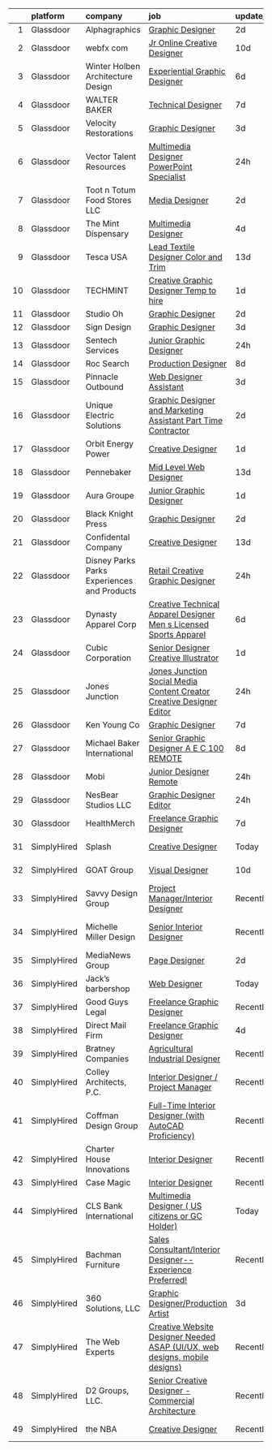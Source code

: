 

|    | platform    | company                                      | job                                                                                                                                                                                                                                                                                                                                                                                                                                                                                                                                                                                                                                                                                                                                                                                                                                                                                                                                                                         | update_time   | location             |
|---:|:------------|:---------------------------------------------|:----------------------------------------------------------------------------------------------------------------------------------------------------------------------------------------------------------------------------------------------------------------------------------------------------------------------------------------------------------------------------------------------------------------------------------------------------------------------------------------------------------------------------------------------------------------------------------------------------------------------------------------------------------------------------------------------------------------------------------------------------------------------------------------------------------------------------------------------------------------------------------------------------------------------------------------------------------------------------|:--------------|:---------------------|
|  1 | Glassdoor   | Alphagraphics                                | [Graphic Designer](https://www.glassdoor.com/partner/jobListing.htm?pos=122&ao=1110586&s=58&guid=0000018224b0926ca743448ffb287fa1&src=GD_JOB_AD&t=SR&vt=w&ea=1&cs=1_6aa7b82b&cb=1658472928326&jobListingId=1008014666456&cpc=F5E96E35A1725171&jrtk=3-0-1g8ib14lc2or6001-1g8ib14lrjfmb800-d430956af5de3ae8--6NYlbfkN0AB2OpSIAKLgPY_uQgzcNn6u9QKHGTqbdYZ3hFbWZVZZ1SkrLIj5pcTZWTi7UZ2oZuKO4GRsXaYrcQ8exhljsBkbifjfXqjhyXafVgL8EOPyelt9mKdGGUNwSbhbUsG1PIUeJLydE5qBoYN1SMAS3cUW7NeH-LuJ47YfpmrNuXgLdVUg-3WpXb1LPK0ifcvo68urlHlcusQ4KmosrHc9nNeU84tDCPZosvGh3VQQYpmvgy1Hdt5SdsSEdW-E_ZdZA1uzEkfWIUd31V51wX4u3QhIZCp1ID6MhMYy8B7K9kS2b6Sn57pSodnPhdhw58BTsMSPHk2q8-539o8tRc4279gHuXGFE7qNlkyRxLZbgeFzawu-_QqvN976s-1p2KU9omVroB9PjqbxrK7j0DIqgoupJdW_cbquABZogiHapVnLD1LHx7UsfX3Z9EMrvVhGx9sQ1tCAJMgxm46O_VgLYl2PSI4XQ8mVc7-CbhvwnwgANnFZ1QLyVOB8ngTsqzNQK4%3D)                                                                                                                   | 2d            | Plano, TX            |
|  2 | Glassdoor   | webfx com                                    | [Jr  Online Creative Designer](https://www.glassdoor.com/partner/jobListing.htm?pos=102&ao=1110586&s=58&guid=0000018224b0926ca743448ffb287fa1&src=GD_JOB_AD&t=SR&vt=w&ea=1&cs=1_0241d770&cb=1658472928322&jobListingId=1007998523752&cpc=3028881457C6165E&jrtk=3-0-1g8ib14lc2or6001-1g8ib14lrjfmb800-e3a07e991e3ec309--6NYlbfkN0AA3uNcJ0aeXBAdVd1dUlJvZjHaUXbbC2QUFGJChoFW7xEU327m6es56oflZv-QfBizUJg4GGt5ywcxHip9vEFmnpvEvc6sXWg7ijt1_lVPhx0CSekweNqP21eod5xNQSR5Fy2hfkrfXdJbI2o6SRZK7DOllkYUDO-mEILuesP9HP5zjy-6AZOLt2uK8ykhXyq1gTTd6wznmnkOiIRJd_ZZzfxzDj6-jT4JdjMXtn75ZRimzq9bHjNE3Tr57U3MtaRW1_c3mCntSqAkBrBPuRXgkSb6d_iEYyj5e73_Jar2mo5Wxq380Hkx76tQUWObiw-zjWQAf2AX2l3Z3s3JubJSne5ZEtQv5nTR59irBsGoplViK-W8nwiDKf04JXdYMyr2DFZSLktjYX9zQJ9sOCTEAEKrZWr6mFWTbavGLClib4AOpn0nm1QY_cKE26Qu-HDWFc7DiDfWYjf8HLcBbwKYF4eujGd9UbHjJE3mZuiCWZkbcqT1jV9IqwmbrENgjwSahQi7yp61YCgc3gXgZE3pWj7Bu6_MDK3GUTvsCMd28ibuxPO0Ny0K7Pb1cBGbdcM%3D)                                       | 10d           | Harrisburg, PA       |
|  3 | Glassdoor   | Winter Holben Architecture   Design          | [Experiential Graphic Designer](https://www.glassdoor.com/partner/jobListing.htm?pos=130&ao=1110586&s=58&guid=0000018224b0926ca743448ffb287fa1&src=GD_JOB_AD&t=SR&vt=w&ea=1&cs=1_38a01baa&cb=1658472928327&jobListingId=1008007939737&cpc=5EFBB0462F9C6B7A&jrtk=3-0-1g8ib14lc2or6001-1g8ib14lrjfmb800-7533a7de50abdb8d--6NYlbfkN0D9WMuHyiUFRAVMw1vLb9mgfRMEuOrfRtKWHTw0J5TN7iSKJUY5pXAqhTZVih5QvTBCVu0gudC-AyRxMoVKMBCKILS4UVqwaUvznjP7OZ-xIqYT1P5laE94P7I490BgUA4ShgKyP-N1lvatgl1PBSlcSFxr57yeaBThktCu2K62TgU-b0K39lsgXeVKdPgHe4mAsxfv4HuQRya5_OIdK8HU1Uzjkc4XgV9emObDLQLGcXOFyYLzqzXeHYX2fA9_ZkwhhuTceqJVPahQWCQRGd1p2jcVImbBrmA-fcbxD5094VkAvHdMceIo8RIDUkbmWA2SiHS6lO8VQyO14DGut34U4DzeEjTE9Xs3RFJ8dGfQ0MdLHGK8TPRYGS0HPZuDBjzGbHJCrhOScF9gcHjmX4CpC601_q7rD3eFWlyD3gp_fvqP1XwPFgRcc_cmCp6g7fHiLo4faW82Kd476kfwACA6NHFYBnDmSyxJERxPC2nygyEMkno9a40OMWb4l_w8a3d4hdxwX9mvjg%3D%3D)                                                                                        | 6d            | Kittery, ME          |
|  4 | Glassdoor   | WALTER BAKER                                 | [Technical Designer](https://www.glassdoor.com/partner/jobListing.htm?pos=106&ao=1110586&s=58&guid=0000018224b0926ca743448ffb287fa1&src=GD_JOB_AD&t=SR&vt=w&ea=1&cs=1_b395afb1&cb=1658472928323&jobListingId=1008005332025&cpc=786328B4A40DC555&jrtk=3-0-1g8ib14lc2or6001-1g8ib14lrjfmb800-16b3193b0ede4e7f--6NYlbfkN0A1-j4u96m2xyqoeIWnPoR7_J4x_bs5PQ-S-7T73NKrWs1ICRAWkHF7n2wd2ehqD8mDuGAT67GNun9A0CDmgBq9KSGfgngPpHkvvyaAc0N8118XMNXDUARQgpqAiZ1AtpVDpoLLrYWxJ2obS0RKBKzT3HjfD14k6Li0J2v4QPvvVLY-SKT17o0j7e4exaOclMr2vTyDyespL0EFo1AvKLIF6WW6z8KM4Hw8w3jm2_yGr3OjbTvoVcPkWn5_bVd-ENIAdvSHoFhkme-Gl8qlNEqOX_9Wo_twXT4FS8Xp2FuciKuMsGqv0YvWDjnYSBTmQtu4zb4hhz9VAZHExn-IKc5U5d7pCrXbz8WZcnEw76G0YxEO70xeiy_cQUgD8e9_sFfgAqbL5MVOss39d8N3Ig2cHKyCNm8YxInxOWTnBSBsKo1_O94CWje3GiwEalpY4Upo8ngCAR27wfqfBsNmGmtRI-3MvxfqCrIen0qtdXlYgQ0Su4AvU9Gs)                                                                                                                               | 7d            | New York, NY         |
|  5 | Glassdoor   | Velocity Restorations                        | [Graphic Designer](https://www.glassdoor.com/partner/jobListing.htm?pos=124&ao=1110586&s=58&guid=0000018224b0926ca743448ffb287fa1&src=GD_JOB_AD&t=SR&vt=w&ea=1&cs=1_1bedfd74&cb=1658472928326&jobListingId=1008013188084&cpc=6193B0C32834B022&jrtk=3-0-1g8ib14lc2or6001-1g8ib14lrjfmb800-718879dd498138ae--6NYlbfkN0AN77IQYG4qNB0SF0w9dx5AeT6p643ab1gAjaH6HGqssSTiJOziOUFQx-rkxQ2Qw5ZqiSzp86OiE4exoQJyMO2XAhdwGS-oqOCs2Pc9WhbFBAFnax7egHdK2Ha3IMrKVKM9fone8Cqh9ipemaNtng3ZfSxjancQh_XMC3MbpMmbdAtvXX8pZwUythVfsb4jJZ9c8ZAbfFfZLJLK4n7s1MQd74Ipj9_YdFf21NkFEM50BBu8iy9RgRsyKF6yhxHthh7GPAYklg-4VbpVABz-cAqsklmoVS2V1_bOHeAsj6QsA72HO6fKBJDJIaZnamy3OXI37atQKw9v7ATIyYisxsMIJiXr9yG90KUoZkrQ3M8VFwOAF87IoR_ss5VyYiW74HHMnO2GzBv0yPHUFnhtrcfVzIUxp25ghMiah_kimwAmSNTOS1BYnNOAFJEKkoHp7u5Rkk0YX_RwHZG2xzWv9vSDMETQaradGHFXepBhry0-FRv3w5dXrPczBt0awI3Q7gq0rYKTSRCKBATTU30XXZgjN6s9Qd8ppJHDu5mDk-drpuqSv8TraaD-s9axhiPzU3s4XnJRu6N2M99MUdEKTyHa8aNMxPNeH8c%3D)                   | 3d            | Cantonment, FL       |
|  6 | Glassdoor   | Vector Talent Resources                      | [Multimedia Designer   PowerPoint Specialist](https://www.glassdoor.com/partner/jobListing.htm?pos=121&ao=1110586&s=58&guid=0000018224b0926ca743448ffb287fa1&src=GD_JOB_AD&t=SR&vt=w&ea=1&cs=1_54683ad1&cb=1658472928326&jobListingId=1008020998301&cpc=8507CEB59E1C6AFB&jrtk=3-0-1g8ib14lc2or6001-1g8ib14lrjfmb800-1409acbac8976906--6NYlbfkN0AWLTQx3L7zJlyUxe5pGNBfPAQVRcEopAomDz8fvLDK1CMyuxm4zx5wK0Wyu1ECKXUtOB5gb-CIw9B8wykKLkCjoxBlpCQyj4rn6Rz2SSsSJSUuiFUneN_O-h3ILTcKT4GRvTsOc_0RlQWOabY_lz9X9F_NAGjin3kfr1A7ZzATlXVMeytWWxYxxm_MTRGFmXWZOZuojJtXqKqSWgb5FZDUyDlC4srugbGTiVDPo-P3Zq8ZOdzB_BBR8dHbsTaLt2S3FTQ280zrqka457aK4oRFTyISzz109Ntiw_FuW30TXkfznWwhBzUxT9QkaS2cYHoRiIBus-eTLKmn5UroSBD1vM_aVahEJRxRQ7sZKQaCS5aSjosP8CLRW54H4IS62trqU1pq9Q2N12F-dn-hh8YCPRSsW0iJBIcYtT6qGTPHo9ktq4hp4biDuciKUPt1-mnoSyhpUpJK6ylGU-UshF5qw85sXqea3eJVHbyRvFtq0N8tRY700bQsHoYF6jmG-tdfqta-Lzxn_Q%3D%3D)                                                                          | 24h           | Vienna, VA           |
|  7 | Glassdoor   | Toot n Totum Food Stores  LLC                | [Media Designer](https://www.glassdoor.com/partner/jobListing.htm?pos=112&ao=1110586&s=58&guid=0000018224b0926ca743448ffb287fa1&src=GD_JOB_AD&t=SR&vt=w&cs=1_d9603265&cb=1658472928324&jobListingId=1008014381399&cpc=8507CEB59E1C6AFB&jrtk=3-0-1g8ib14lc2or6001-1g8ib14lrjfmb800-5bbd51cb50677fce--6NYlbfkN0C-DhQNmwg1Xw21IP8sDOh_3gsjAvXmKCbZ2k6OTTTvybAtb1TJ9W2f9W7oqZKodxTh4QpXHO9uJ-7u6e2sFSQAxRmpCjyGaGtDvfAzGr8OeJiqKZxXNSCIPvzAAT5ZMLCDD9bPs6k7iEO2nJUMJbEJM77ghQjpsQ5st8_cUk545h6DrqFGOeGa9m_FffVlTIrj8hhcb6XJfKXA8icMp6J5zxYZ5mwqWgbiN0aOw4lpyFUTUvUgLWHysY7HP4X6v7o0earO55nvApZX56ASFZ295tEE7Mr0zVTjai-OSyjTTmFvXX5lezvnGDotIDyh9lhfV_QzDeBdeRnuifSHjdep50JTYvAhHG-c6QfvIfdMOrYJxnjkVlG-lNG66PaW7fQT6PkmvrB3KdYzG52pK2GzItU5Iqvo9dnfnZ136o9GZmzSdhvmj2X7TjrCczMvaGIjKNDwJlV_arQwXwA8N7lB8wJR5Jqg_7ib4E0H3BUoK2POxPRRsk35hoxyHlo--azqPSLkpuVY_w45gQDDVUtP5ouIeS2tZGE%3D)                                                                                          | 2d            | Amarillo, TX         |
|  8 | Glassdoor   | The Mint Dispensary                          | [Multimedia Designer](https://www.glassdoor.com/partner/jobListing.htm?pos=116&ao=1110586&s=58&guid=0000018224b0926ca743448ffb287fa1&src=GD_JOB_AD&t=SR&vt=w&ea=1&cs=1_4612ba7a&cb=1658472928325&jobListingId=1008010256428&cpc=45DC3EB807283E85&jrtk=3-0-1g8ib14lc2or6001-1g8ib14lrjfmb800-a4d8624d1b5e04f8--6NYlbfkN0AtR68e5gWpPxoovZgA7Udo-dcymoK0NpHFMpIgh7LYz7ARrXsAkPKQAkBp3wFN2oNOGK-zipaEJoDhcw5X1SmOWBYLD60JbtJASb7L2_tVaZrsVjLNdPWRZGMyaiQgIAyR2eB6CCqxcnyZdm2gsa5DADZ9De1pY5NM6OajdjnWnRWr_eE2HNuT1dtS_y0Z6zhKk3rR8qrUUEFb6-YHR3UJG_R-hBaxnMpT4yl_T3bYyEcibYfoj74xfqKlfH7eg6he4PGgHJ-jmvl_6zFO7fmM9O7YgiYn98pNLGCxZDywciMKRTsuXy3tPwWULslsDlAiqMCpGSt5xuQB8vhHd16AxnDXNEIAB2J3O2Y0cxj1X-T4Vqd8BORASLt8tAIK1i9A1T83h1FmWUKFCtyhppVm4KoibHALl6_X1EKFx1dGVlGhu7bDijSCHERDKMUVANWwMJhIFACZrALk_esuVtw4LXaTfeEVheskrT1pOPiavtK-nvu4rsJTqmfWTxVPeKY%3D)                                                                                                                | 4d            | Tempe, AZ            |
|  9 | Glassdoor   | Tesca USA                                    | [Lead Textile Designer  Color and Trim ](https://www.glassdoor.com/partner/jobListing.htm?pos=107&ao=1110586&s=58&guid=0000018224b0926ca743448ffb287fa1&src=GD_JOB_AD&t=SR&vt=w&ea=1&cs=1_f4fb7a9b&cb=1658472928324&jobListingId=1007992912128&cpc=FDA93C03AE7AED37&jrtk=3-0-1g8ib14lc2or6001-1g8ib14lrjfmb800-da6c92eed3fa692a--6NYlbfkN0BK9GXDcakwdiqmeo8o-2GvkYnmPkq7xevAHdeF_847qkpPJo8-WyfG_zt1KMB_vnz6CIqfMNCm431vNveTLGP4acbnmSQIHNk-A_0ET0F2lF_Nt_iySGPRTEsRFCQ6gxnZA6gH-kn_2mwCCsPGoMxDXRnRrm72IocYhzRxGx4HACx_nvHU6iyMFAtoZeju3pRCfpM2uRMTRnggfTQnF-QvrbEjkcDA9qD8gCeB8qQyUZem8RlbBkgtdEhLpiFv7Flg4ntr6vCW7Ke01sglRcqUaYG5PFQTEExnOwH6NJom1zxys6nQ5uUXUN0wILdFYIs1MLsngo-vKc6velrTXC7lsQiSclpsUWNqM6kLMe1rYl0DLJ3Dsp7juC7Mt4A41WIRu6TtxOvve_PRUXWGlHi9VPcJKXKsrvHoI3_4SKoV2ezsIaBUd_7dMD49n0ZNhzUTV6Ot-l76JWqsE6urqpS8pcJTH1OZEyvj1_oUXlDJqA%3D%3D)                                                                                                               | 13d           | Rochester Hills, MI  |
| 10 | Glassdoor   | TECHMINT                                     | [Creative Graphic Designer   Temp to hire](https://www.glassdoor.com/partner/jobListing.htm?pos=111&ao=1110586&s=58&guid=0000018224b0926ca743448ffb287fa1&src=GD_JOB_AD&t=SR&vt=w&ea=1&cs=1_ae50bbe9&cb=1658472928325&jobListingId=1008017338884&cpc=C891152315FA1AD8&jrtk=3-0-1g8ib14lc2or6001-1g8ib14lrjfmb800-e69c7a889677659d--6NYlbfkN0AuAjYKnBHsdkcMxrD7ZJITXxV72vImVt5xOyKRJQecNDOp7dWuUQMQUjtmqTOceKDg_R-e-aMwCxoRaRtP34hiVLGPuk4T2SA2XCGC-ATYLRBkM3Qg1OWaI8pGSxIkruEE1ocTtMklZK3JLiid-yfFxi4nFHvqCf3FHPmIW9Xc1nadzHlkR6HPqrP959SV9DhEUe0d_6AYYbxrPLXHRwcIyhjADpHRJxY39769N1n1W3eIRr4nCAYA9loxbebhLDdMT92nh_MKD7GmNpZUNRM6k2ncdKrW43JdNOWSpSzZeWCcDvfTRhQN79czRG2CH5dRoUFkOAOhZLKUATvptOOO3jD3g8sktnAhhkuFkcCmvwpOmhH_lSDR-kzBRIf0I1v63ypKWVzPYgtTQBo-eIPStQZK-2MaGPp9V6x8kjeUQE8I2rT_Sd1BeX17jjkPmRKP5khEQXaerrr4U4h9srZ21cKlCxdY9nb0u9FdvxyLG63QZEF7HBhemlKpwTgA9w8%3D)                                                                                           | 1d            | Pflugerville, TX     |
| 11 | Glassdoor   | Studio Oh                                    | [Graphic Designer](https://www.glassdoor.com/partner/jobListing.htm?pos=117&ao=1110586&s=58&guid=0000018224b0926ca743448ffb287fa1&src=GD_JOB_AD&t=SR&vt=w&ea=1&cs=1_5792ef4b&cb=1658472928326&jobListingId=1008014763391&cpc=FB7E4A1762AE5BEC&jrtk=3-0-1g8ib14lc2or6001-1g8ib14lrjfmb800-7f0a677e82384868--6NYlbfkN0AmLabXY7J6JPiiqr1lOxmFtP62cZVRFrUdLjQL4b-L8eQ7-McrdDuV3YRHJQOTQk174tc6JZEMj2QpUGftsfAO7GUij31hKg4Y7oKky-_lDOoRkdpghXACcRguC49d5mjaQVJDqGUQpRQ0YIExfbvSeERIUriCtVpel_zEhXiVTzm-3quUxj78ttm5LKc3vcgbUZTIuPOq-rDrmxAauZ6dpJ1Wsx1jgXplAfE2k0Ps9iOf1jKwJrMMoE3AzMMZIC0RJxSVXMd_QWjC-N2ZAZ_L9QoQKj3bM2LY-FJFncXo-dBmLpIokGA5eetfETVSFITzDwcqyAxTnEZ9M6pCLLxElMc18sZNVD2vqqmRpN1Ig0n58PuZrHYNbFtWzY91i_TzTGW2Ckh5NgVWWdGZNfqm3gN40Cf3y6arf9fdd_5Yd92SO6qp9w8DhGllyUzPk3DQg0hELs0kw5SroJ8SToBVrwYJt2MEnu4Z_GB4Jvm1wS-_eWQeuR_T)                                                                                                                                 | 2d            | Irvine, CA           |
| 12 | Glassdoor   | Sign Design                                  | [Graphic Designer](https://www.glassdoor.com/partner/jobListing.htm?pos=110&ao=1110586&s=58&guid=0000018224b0926ca743448ffb287fa1&src=GD_JOB_AD&t=SR&vt=w&ea=1&cs=1_6ce9a0cd&cb=1658472928324&jobListingId=1008012044571&cpc=F45C15D234B746DE&jrtk=3-0-1g8ib14lc2or6001-1g8ib14lrjfmb800-5447584a5a012fab--6NYlbfkN0D5EoDI19pzLD_ZoAvoqM1-O9qeTV9KvYbDAr1-bMzVcQf2IFddxPxdfYK0M0fimLA_1hqh8mtv2Bei1xWrEA4dTqbJ9xgG4wtvUPIKGKNPjexcUKQknkExEwPSpfSTKFiWyrGITBdnU721fBuzGq6SX9OPboPsNa7LDXS3nb24dZJne6lPpxFDB5yPLBJ3BOZZ55W41Qos4m8yKDq9G2xTqs_OnaWrRc-sK55q-DBEAO8FvG9WmDRaR5hgfIXUDnTwYOWZ56vMYEbVwVqtJyvq7p1OaYOYFtYie2YIRZtBxcOhLlWcbljBrRK7hupWZNs33dtZ8PnlvelvZjJU2UI--FMdml4EVIWOk7l0Epbt4YS6WrRNDfpFM346vzJH8Doe41x84VKmRwooTZVPxpmvwuKb_aFWHBWBZg4iqzaTkaD3IHMx9q_z5-c9M9s2Rpk8dj20FYjqxfC5vJaGK3V7ywNz_SZZyxzoEmeroFcXlFzKybUtVbh5)                                                                                                                                 | 3d            | Avon, CO             |
| 13 | Glassdoor   | Sentech Services                             | [Junior Graphic Designer](https://www.glassdoor.com/partner/jobListing.htm?pos=128&ao=1110586&s=58&guid=0000018224b0926ca743448ffb287fa1&src=GD_JOB_AD&t=SR&vt=w&ea=1&cs=1_56725573&cb=1658472928326&jobListingId=1008020315267&cpc=280AB1FAEDD8D536&jrtk=3-0-1g8ib14lc2or6001-1g8ib14lrjfmb800-d6414d105629897b--6NYlbfkN0DwfREoEu7M5pEirtbfsTlcy9Ib7SIMNwkX9rm79Ywpl-sjTJHgNIiV8h29iKPpGJIb1y58UWzVs7q-WJUCYP0kWi5kIETLtU01elJRB9dgkig0gC5Wa4NaXeB7VyIQRrPbF-RRDyQJTqdLAFSg6aYUmTB-QQ8IRIY8Pml8KuCeKnoPNFfW7gA6H5Z69VDLASNknMWgudCdortejohgIVVZDWbhOe3pnLabZz3-GZsZNHzTpuYKrdhYBeJYUYbpow_q1Na1yUhcJronBc2vW9C-QOyUOAaEmXABw4optuUqgZjcVpuuDQ0EuWiv1n_qXTTbT1BI3W3F0tgE6mHqk8DZpv4-XH9ATVr_uGkS2YXm7pxHT7BuKOtv9xvxSla5CazI8gK1-soGC0WDewg6ASKEIZhrHiqYGHS3hjDS2WwxCejn2x38g_aG05uktuOoVuEPutu9uqVzVtJ-EmmkJHCNwiFbJkCuccd1BuYKV5MHRBUkzVqdcnNDnj0ftoDmWrFBXm3y4eoFrA%3D%3D)                                                                                              | 24h           | Remote               |
| 14 | Glassdoor   | Roc Search                                   | [Production Designer](https://www.glassdoor.com/partner/jobListing.htm?pos=126&ao=1110586&s=58&guid=0000018224b0926ca743448ffb287fa1&src=GD_JOB_AD&t=SR&vt=w&ea=1&cs=1_34723b25&cb=1658472928326&jobListingId=1008002873267&cpc=F41FEAB56D215062&jrtk=3-0-1g8ib14lc2or6001-1g8ib14lrjfmb800-addaca8772c6d40c--6NYlbfkN0CMHfdvImXyhvk82aHanYmk_omNMXOkHedsHncAw9pogZQ8McdVG3ZgtV6D129IFYhfTL7yuxeJosBcH9muJWk9YjK52T1y8O0szOu9vTCKpmDjplYXk-IMpyXv9A-aKX-ksh4eAFC-aE-SiQhh8OCuPLec8bbQAg5TTcVH-hdjBv8d1fndIoosveEmcE8050DbEGofvqYMMWpjmrGq2LRKe3OZotJ9c2f6qv4WNycOYXzfXjuqjy4halV5OONvGh4nuZwldgu0SuLi1ANx7EOaL04rqf4_CfMMkEqRJY16rGHBrm-rET2WM70-vI4IbEWz3ytG0m2BleCIKDImbX-s_av66m0jeT-TulAu149P642vEG_WV3Umowu5zTlilGhDBx2m034Pk9taeQ8BQl7emRdA4dhYtK_hNtSZRinq99-v7bpRu4HU7bVMZ3I58yAwwLpKy4L9nTasnzi-afR0oNMLx1WaXhvFjRm0y8T8pHkF-6nJUn2uBIehkfGxtyo%3D)                                                                                                                | 8d            | Remote               |
| 15 | Glassdoor   | Pinnacle Outbound                            | [Web Designer   Assistant](https://www.glassdoor.com/partner/jobListing.htm?pos=103&ao=1110586&s=58&guid=0000018224b0926ca743448ffb287fa1&src=GD_JOB_AD&t=SR&vt=w&ea=1&cs=1_2f7a6d58&cb=1658472928322&jobListingId=1008012177168&cpc=3794EC2BC9A3BB0B&jrtk=3-0-1g8ib14lc2or6001-1g8ib14lrjfmb800-de12af3cf82e3526--6NYlbfkN0Bo_CM2a8GgFIiw_-9fb5ug3xmG_MFCzpxBl7ntROtVZVdEVkOeNu6_g7dZzrLIE7XKP_suQmXbqHfOo9-o9yeUV2gspVrbupkTHKfGUJu1a3IE_Sy_L4TbtjHzviAt9BIUEz1BJ_zgRU8JTlSQtLQTb-gO4wuRcSrQNJ52AVn3G7ZQsbaotmgN80VTZdM0xVNINaEF5myBoNNX81wRaJh00zrCt9kitQBfeUWK8CWzHGNpUIYMDagoiU1z2JlwczGVGJ2T8EuicRq4NOjE00ttxqsrFpV_JkVvOMa_7iv551e72aS-FblyAhT5jiag-rXosXAgMF6AJkBtgxDvjNHxXkqvillR-IDE-RYcTrVo-1YiZpADlfYLnFPfLD5o8gIFq6Pnt7p9A1aejWWWyrSxIxWbyWnfpdKhRHEDPSnkB9Rppor98x09FmFf27QPX6zwi-XmienBoc3kDLSrfX252JE4SfSR4W8NqsmPy61QS2oDuFNlKcF4gRqBlBMLoynxPcuoGagDcQ%3D%3D)                                                                                             | 3d            | San Marcos, TX       |
| 16 | Glassdoor   | Unique Electric Solutions                    | [Graphic Designer and Marketing Assistant   Part Time Contractor](https://www.glassdoor.com/partner/jobListing.htm?pos=127&ao=1110586&s=58&guid=0000018224b0926ca743448ffb287fa1&src=GD_JOB_AD&t=SR&vt=w&ea=1&cs=1_cad2ad7b&cb=1658472928326&jobListingId=1008015529230&cpc=C4A69CCDBB3B9599&jrtk=3-0-1g8ib14lc2or6001-1g8ib14lrjfmb800-3bf2eb43e0116263--6NYlbfkN0DGWhnLjfuIuXCbQx6xxtrThqh1Br8SbHah2QDuSREeHR3kKhuoIg9oxH0SEdm4wtTxZ8dB9NLB1y9AY_kIGBzZ397iXuUUOJaZkme0TedgcTdurZ9yKNuaUiLUlT7Qw5Y20SX8b8owsjpkOwd84EckfZZwMdMvORqlZ63XhoEfxQpnCFVdLUmAoAcmrxPX933_F2Z4tohboNO8QetWtE0uTRNi2HRKN2v9QCpTMit5R5wk4UzfBdbbpSoAbxPSoAGPHsga1QyjAMQbexY2b_sJy07Jj3U2ry5WifgRX_S9r3wHO-H5BwiLMW4nx1rymPhqnhHBpFGOyKy2VjjD8vv132d4qbg_mDFcKMtQcyldUZ_VgKMMT0bqAw1RsWSOeHvYw80rM5WKxwsY1S341b--2W1JuYKyutWLSYnw5_x9sFT2wbNxpzAwgQ1PPhH2dUdLUkDdNGVlMsnU9oCfWMFs35346tVOFC-pyesCh5mwBwDy5-mYx-ZBHwRQY1GKbUC2QwfR5esK424PamizAjQ6KjK5mc4wQ5ly4-spYeAKfA%3D%3D)                      | 2d            | Remote               |
| 17 | Glassdoor   | Orbit Energy   Power                         | [Creative Designer](https://www.glassdoor.com/partner/jobListing.htm?pos=108&ao=1110586&s=58&guid=0000018224b0926ca743448ffb287fa1&src=GD_JOB_AD&t=SR&vt=w&ea=1&cs=1_e722aae6&cb=1658472928324&jobListingId=1008017056555&cpc=8D52E76475A7E842&jrtk=3-0-1g8ib14lc2or6001-1g8ib14lrjfmb800-08a022bb48f69b08--6NYlbfkN0Dw8ekGRZ48E-mAxki4-CXEP4rchTgeqxpTOQYBTuLp95QZqhU_HkXLuA4daBEHb7eKjt0u14EPGRzXxFK-VrWawVyQQ9tPqFs_jkj9aaaW8rF75ehdtYdY4dVwb2OWED4ZDN7q0uifYdZfqKmfpFtIpnZIRQ3PnZgs9xmaWD48Jc2xumlwUKuCjhtaWKH8iKfprWgCODpVs4vxUPKZCqZN-obEQE7FD3QrM_nhaAv_N6iRHq-1VbKgCSkKYM9BGJGE7MKKQo0j7vqGmPRcU8PG9HeZpXVD7EOo8gLULsmNGTXlQJVkOU8h2D4JbJvk0pr2euNKQz_6go2LL-1z7TG6naDz1q4oO1uZ8VyYFOrSzryGyF_kyOrROmLyMI7L5UYE8KOI_7ZLsjsleN2lotDB2Lc7lG9rrVxARGGYXzCB_ulDudbitwcIzvOrKL_Qws75oSvRMEFSTiZ-jrZlz_2pVneTzxEu_8eChOOeY7Eg9gXrb9sbTLRTVEyw2otWskJTzdJgLYJXAA%3D%3D)                                                                                                    | 1d            | Sewell, NJ           |
| 18 | Glassdoor   | Pennebaker                                   | [Mid Level Web Designer](https://www.glassdoor.com/partner/jobListing.htm?pos=120&ao=1110586&s=58&guid=0000018224b0926ca743448ffb287fa1&src=GD_JOB_AD&t=SR&vt=w&ea=1&cs=1_2243621f&cb=1658472928326&jobListingId=1007992914380&cpc=451933188B21919D&jrtk=3-0-1g8ib14lc2or6001-1g8ib14lrjfmb800-09f7b357db24a266--6NYlbfkN0BqUN6ztqptJ5eG394UO-ZfSRZGZkbpPm3u73UixmBvBI1Y1JxWCCSi4WD6T2NB-2gugfCPeo8ZQOUqAEtz66ZCnIC6U5F0XJKr1Jox5VrclONP9b6iMFBTOy58yKslxi4PmsPGdNOFX2yyjFl7ZGxSjiZNk-UbmLbgopj7iYK_0fPO0KhQH2T9X9_seLYZZxRgp228kTUa0NYigpJ70P5WdVGF_GO09KC9vMyiIHGnxU9n1lxGseeHI3FtcD46iMHJXXn-F4yEtxQ0H225qIsdfntNbXynkkL1l3SLp8V1kXbELEcsVkJB_Us0iXAq6rEqAuLxoFh9-2rEgMKDVYADQNF0Y6Ju3ygPQj4EjawmbdZZCYP9wmd4hKZSd7HRooIE6YVffT29l2d3pOHh1ZR5XOPzcy9pWA5B2CEdSUf_7MxXmLCE6ai5yEf01SVtYaZ86RCVchdj4XFOptOEcuxOV3kA8R2xe9Gh4SfvGRivm1C3gkFm5x3j1HNt_K1en5Q%3D)                                                                                                             | 13d           | Remote               |
| 19 | Glassdoor   | Aura Groupe                                  | [Junior Graphic Designer](https://www.glassdoor.com/partner/jobListing.htm?pos=119&ao=1110586&s=58&guid=0000018224b0926ca743448ffb287fa1&src=GD_JOB_AD&t=SR&vt=w&ea=1&cs=1_dc82f179&cb=1658472928326&jobListingId=1008017614236&cpc=723ADC3DFE402989&jrtk=3-0-1g8ib14lc2or6001-1g8ib14lrjfmb800-318ec95a2ddcea1b--6NYlbfkN0DWtRa9NJfjQIs4MWRRqD4F41esfMsK79cV24t80VXfzUK_fEmIZn_-GPoh8QBZf-O_md9hDO4BfddLCAxz9O9UDgMM891x9BTiT5sKfMbGKzNHL6LPoxOmeNTlo8SnF6mfW2H-mnt0yn_v1f-TdomILJ1tmIKpZwt0wUOl-LR3YShKbOtptMnb9F0_S5k3EiUxSplsoPbkQkYIUWpM3h5DZhJVhc7TQXHZpm65FxrgB0lxj8tKLKIru9GWKspxg0Cceg2MEW09RAWUh8AIK-YeQYIAhwas6T1SU6MDFBSvXZjIJVTJwec-q_KHGAXME-yxPR63lHw2dmqCLElQzSwXNc2DaToUIgKgkc_6MYGy2OWy23jOH0X65YKNu4oZ8oEB5-TOsN7TBYxNw8QhYd7XH6cXIfd63S_1ihgArGXWJEMd1e3gQXxj4cpQtz7UCNQrev428BbZ0ephrgE7QZnadQQ6vyTBqCzpObg49fjB4_T2vUL5Qu7DIAEb8ao60vg%3D)                                                                                                            | 1d            | Miami, FL            |
| 20 | Glassdoor   | Black Knight Press                           | [Graphic Designer](https://www.glassdoor.com/partner/jobListing.htm?pos=115&ao=1110586&s=58&guid=0000018224b0926ca743448ffb287fa1&src=GD_JOB_AD&t=SR&vt=w&ea=1&cs=1_07201bfe&cb=1658472928325&jobListingId=1008015008184&cpc=C3517E2410EFB392&jrtk=3-0-1g8ib14lc2or6001-1g8ib14lrjfmb800-caa53f0d8231535a--6NYlbfkN0Bf0ZyElH58HQJkPOZociBaMfq3gMyhBi_bc2E-7RcHgLSkSr9yhKH9iqHwsxHZ9l0xXhwA1WiOGcWffxDMSWJTw0JzX_6yQuwUthsrMJs1kah73ZIpf9MtJkM8V9Y4ObPLl2akNa06hZrbY8ot-6DW8eZbTcOaF6BjK6aRzjB3edA6N9QXivZjOZB9TzRr9MeUmKJEjpO6SfoOgVRj8YclMNOCjcK_JO7suSU83R6YXENcrSey7b7QJDTPzJ-ODa6UHlI_SeBxjPW0sF_ts3V4VHKBGT7i6YPXxkC2Kb7lhqxgPIA59bH5X6JkH_RvfsbxoXgHyncGJpjRg0shxKvC_EEK3l6qat-GXTINdXBBreBdsRJ2NaelNJUvD9FxQRdpefUGhJal6c5PkCfU0S7Tch5pXOvCvugV-SeKi2PfBoTIdF6rHwVdcS3Oh2rsaPcghuul7t47a5Eotq1Ns-8-KsVI5pa5LKcJ1PNtZe92iY4wlfkNWq4b)                                                                                                                                 | 2d            | Collierville, TN     |
| 21 | Glassdoor   | Confidental Company                          | [Creative Designer](https://www.glassdoor.com/partner/jobListing.htm?pos=105&ao=1110586&s=58&guid=0000018224b0926ca743448ffb287fa1&src=GD_JOB_AD&t=SR&vt=w&ea=1&cs=1_d92361c3&cb=1658472928323&jobListingId=1007993663281&cpc=8D52E76475A7E842&jrtk=3-0-1g8ib14lc2or6001-1g8ib14lrjfmb800-a1575e5f7f735598--6NYlbfkN0CHdhcN_jkgIF_NbYH0IGLRBlaq-fY9EGF6myPqLMIeUuDEuPUIQmoD3QdVcun_DuBoq20NI1dskEumo3F03JSOuUs1sP97fzYsTpcsx6hxKRua_wTMs5A81mwhg_96mnmW6dhS79Co3Sm36Qtnp7iy2JaB_TK2SVjkT8AQpnSNrGnjV7tzGwxFuVkQu876jUZykz_YX-OsdGzHyeqpy90OBJcsfzJfsyljtpWMUbUuR8dykQ5F78QPFwLcqNiBgBNXT5KBuqwHFtmtNPjyGdX_ggY4K1yyd-enx3OKh_pGErOqVOdp7VAXDiDsihvUros0YhNsZSd7JNniRk6nc4Mlywtq_CUdePT4sKUPjNmlUyrvgHxkJa77qfLVUpILCHyt8vxiQD3by3LnN53jXi_tCAWORqbxcyzZO_P_7um5dYAlHIwC_sA5VPxmU4VbL673iwFQzMAFU9QBCgmNGhmVlvup8haLHgS_8sk_pc2piAwKYnEXVJeXokuhD1MPO3Y%3D)                                                                                                                  | 13d           | Northridge, CA       |
| 22 | Glassdoor   | Disney Parks Parks  Experiences and Products | [Retail Creative Graphic Designer](https://www.glassdoor.com/partner/jobListing.htm?pos=109&ao=1110586&s=58&guid=0000018224b0926ca743448ffb287fa1&src=GD_JOB_AD&t=SR&vt=w&cs=1_39e4ccce&cb=1658472928324&jobListingId=1008020670775&cpc=D69957E0862862E0&jrtk=3-0-1g8ib14lc2or6001-1g8ib14lrjfmb800-4d6c352c3e0cf298--6NYlbfkN0DAFTyt7pbDCC2JPO79CSdi1dIb81yjczP5qsKcZIxgiRd1qisRd4re16D_VG3-wzXTZERnuYegXuQcSkAKb7C2HeJLszZuKry9wxhdrtMYNGjwXNxI-Gd65yMvy_wKC_xBPAYxXY4-tpNAkKpGC6y8gy-L61v_624KztJZcdGEjZHA82sXwuwCANr-Giy5Uk0MxWUakChMStD645rqzwrIJKhrc3uMIAuQL4Erjn3lmdNv_KKq8IHIBQS49D15Qxm9zU1xyqAd5aJnl3rJ-5N3FP1A7E7YRguQGIzs1nb6hVXisXs_iNpjwWjeKpWit4l3kqXYLOHu7BOM-wVzWX3Or2rZ565z2sHtI8QlqmVTC0JfwU808eiNu6EhuFyPyV5UVlC5IDaBard5II2X-DDcq5Wz6l-GUXYjPhLJJbBLuZXmAEzHm4zHMKz6MHq_Ga4%3D)                                                                                                                                                                        | 24h           | Seattle, WA          |
| 23 | Glassdoor   | Dynasty Apparel Corp                         | [Creative Technical Apparel Designer  Men s Licensed Sports Apparel](https://www.glassdoor.com/partner/jobListing.htm?pos=104&ao=1110586&s=58&guid=0000018224b0926ca743448ffb287fa1&src=GD_JOB_AD&t=SR&vt=w&ea=1&cs=1_d960f397&cb=1658472928323&jobListingId=1008008395073&cpc=EE119509A2DB00C7&jrtk=3-0-1g8ib14lc2or6001-1g8ib14lrjfmb800-5a7ab51145e85e59--6NYlbfkN0DAwgduWqBP7ymGN-lTADpinz2i-23XbRAyg5ywqS-MDfYRIU0B2snNI71e3mM2as2qiy5nTxh5JAbKYGUgjkO5eC3xOTXZavoGIRpNUU0q7NigTHDvCXelEe5BT8aFvzqTdeQ3MZfuwRqF4c8jtGJ-wvBfmZnkdP0Zio0pphInwMdsmNPgoNq4TjA1BPBYN6WVniNOs_b2yB8hDSqWjXxmJQ8J433iw7Q2CgAanMXHTjHYCMR6xpY1lUatc5Xp756rb8MBnXATEDVBo2HyVPTJHSJahDOKPTd7KLw_2SxzdINwzR3jv6g5Chz_d-uaORPPQFfs3s9DYHnGod1szxpSEa-ddiUsSCfCDnXH5Po7MVN2VUITUaLfHBj2roDi5UWwsYerF1GIsA1T3R_JWIk42BImkFtw5DnQqNA-pSoN6rejh8RgDQYKEN90m9Mx_G7-WoaklmrGCvo80JhRlFoDr3ZlPZomNvhTVq0-eomFA8ZNU1AZauP7jaf4WizWnvZb2P_XmFQz8RIoiZEJcKWnIzAFDVUllPJeK92pJFud18ld6JZ4GNk3PFB8hU7qil8%3D) | 6d            | Miami, FL            |
| 24 | Glassdoor   | Cubic Corporation                            | [Senior Designer  Creative Illustrator](https://www.glassdoor.com/partner/jobListing.htm?pos=114&ao=1110586&s=58&guid=0000018224b0926ca743448ffb287fa1&src=GD_JOB_AD&t=SR&vt=w&ea=1&cs=1_912fd019&cb=1658472928325&jobListingId=1008017675415&cpc=036CEF58F9688075&jrtk=3-0-1g8ib14lc2or6001-1g8ib14lrjfmb800-7ce01c0d59e380dc--6NYlbfkN0DNdf0jy4i6VhtN7sZd_l68WQMEbhZ3TQUvi2lEOGTv-dVx36AWoIqBmkrawZqExRsAXwKQX7-mhkPtO35-gHoQSGzagSJW5bAOnEy92cwIrgRvnkdV4Nt2Zkp8YeO7SPQk_rWksb3Xr4hf_vQZIKqE3NbldLlAZ1QsbFbNtYQ-eN7pTEHzAsS_R7aCwGAUEdyBbjVh3r5peUQdBdh1CLizQKr0B96Ne8R61hqbsHHY1jLemIF2ICNLaQfhKwKd5Q4bqfJASAxWsFDg0L3tcQltnpsMdggNXTXLsgt2UlsRC6F8wqTGR2xNt5VY5FNvT0CSk6eyLxGEhWow__IzocLvcvEoukymOB9KDeYSZy9q-i7cfQUOyZJTePxP26ukeBZPHFV4laC462dVtUe8G-5rxwt5MbkN9SsrKrrscX1gCkBYY_ASRcwYujlCLBYG7sMa81BhgqqpwIV3uXmjGNnTcA9jLlSiOEvCrmAkNFirttYmvM7wvgrixj-_D849lfvK-aJxVTMSXQ%3D%3D)                                                                                | 1d            | San Diego, CA        |
| 25 | Glassdoor   | Jones Junction                               | [Jones Junction Social Media Content Creator   Creative Designer   Editor](https://www.glassdoor.com/partner/jobListing.htm?pos=101&ao=1110586&s=58&guid=0000018224b0926ca743448ffb287fa1&src=GD_JOB_AD&t=SR&vt=w&ea=1&cs=1_de2a6f8a&cb=1658472928322&jobListingId=1008020312945&cpc=80B915E8E3483F7A&jrtk=3-0-1g8ib14lc2or6001-1g8ib14lrjfmb800-541086c0c0521bfb--6NYlbfkN0AS3oPsAAmCngCu4U51_2RxXyfS7TdWOFtWPOafNW52I1dNdvLakPxsNGjHfCceZZXYKM8bapFYnX1uehGJfv8oItfSmVK-lJdt03qbiEH2ICRU9IUmAIsJV1En79wdz-vAptflHOWl-TbGlySbBIbqfWoR75lcyX4KCrInGOKtfXDllm-o9_Dz1yCjmThPKQu8tFUx_c4jx1oKAbG16SjEtd7D3gUAzR0sEwifQoXK9qMEXI7U9FWA6Ak2NThwNxPYM262M3xEdyGhW4UE9EVFPc_HGb5vbd9Z89j4UY2DFBI-8PQI4ucPpa_Hu7z3A5eRkWlZmu-wPHs_xMIJ591USAQUObCD6ZdwcrEUnB9CWZ4raxjBjJVBf90kU42lXzoQxSDYOQwlYJV_tJqpRRXk8BM-yp4Oxr1P1_87o1Ph8lgKNlAxTIUWplxJz0R46fMsYdvNeJNd0KlynpoNpvv3kfb6oukod4AMGmPv-mZGeyKqiniT27TZmqJ88ZK73ezbQnUeoYpQkQ%3D%3D)                                             | 24h           | Bel Air, MD          |
| 26 | Glassdoor   | Ken Young Co                                 | [Graphic Designer](https://www.glassdoor.com/partner/jobListing.htm?pos=129&ao=1110586&s=58&guid=0000018224b0926ca743448ffb287fa1&src=GD_JOB_AD&t=SR&vt=w&ea=1&cs=1_bf5c9fb1&cb=1658472928327&jobListingId=1008005329681&cpc=82B3195DA92CAF92&jrtk=3-0-1g8ib14lc2or6001-1g8ib14lrjfmb800-cfcca03b28e40c8b--6NYlbfkN0BxkLIcfe0oqaYINownie861a0BJtkzmJW-WyGv8J0JYIhtfgDOowTG2-BFXkaaNWOzXNCSvkKIF14mt3E_OwBur0wXJ7-kIsH-6ntnb6xUaFNjCy5INx1Q7S1hy0UKdEwk71EvTsJMr0W7UW2l0nXAv_xjt4wAIS1JwLaP4xhVIfSbVHWinyNj3bPWgAcRf9bcDQv9Mdv0I7HsZFGX_OUckt5o2aWU2ivTUOa47mmDAF4tZ8cCFgYGt1eqTqkh0kPHkQRpRk7kMIXBzYBJtfJEsI7vGUvAgOFqDwZ5hlIPz6UUHpIyGZDGkCTW0gaM1bHV-JBFGhzNSwq1r2cfelEMF3kAvLe2TqU-TF0wTPVL8JOPV4xwy0FxmuMYksmnI-XaZ3RsiG9L-Z2LepOIKmjcitwATaQgVrC3tPhdfUHWFlhE63aZX8ohMtCRF87Yg0zNDlM_0MIx3GBVisMpJyhjWEE7zruHHJaEPPh_upvOay2he4TZIgLU)                                                                                                                                 | 7d            | Cairo, GA            |
| 27 | Glassdoor   | Michael Baker International                  | [Senior Graphic Designer   A E C   100  REMOTE](https://www.glassdoor.com/partner/jobListing.htm?pos=113&ao=1110586&s=58&guid=0000018224b0926ca743448ffb287fa1&src=GD_JOB_AD&t=SR&vt=w&cs=1_1f3a7df8&cb=1658472928325&jobListingId=1008003647290&cpc=5E31031E1AFF45A7&jrtk=3-0-1g8ib14lc2or6001-1g8ib14lrjfmb800-fe1c8db2364e4908--6NYlbfkN0Bw6-PCJRpRXGAWvRKjRGO12LLkIPLF8Mel29qcmNmjc051Zg1Fu4MVlztxQQQgvSO0mu882ydATROMRq3nK6p594UDNxCN2h3MVWR62BZ1eKVqsk8te5xY6a_fqJprPSnWNCe80mmwmlxLAE5fLxpkG5L1f4qFXUWS4f86M4Q0pplV1aGxQSBJdkijr95SslFGKQ2I51RZbaMSnB0uoYZkFPvkd_VKN_N5DI5YwtAuG9cfRapQTCwA20_2p31Sf5XyQ2aCYyJFvyWtDWmBgYbNi9hR6n14OqRKiAbfgmIIMyTAwGs9OqO2ReNsVR7KSE1MCtp6PZkcHAarvsUhhTTCCHcGoffSKAL4lCe_sPRRvwhnfOHw2p6Xl5WDUy_8CjhjnGzRORxhn8n7S3J4dyI1uSl-zNK2HaQdVQZBf3pSoBZhZwvx6ZYnjpb6_fi217nxXW7xtb1Nh0FbmW52cDY1zI6oB4e8qZWgVHli7t1dbxsnumji8oaet0iB8NXO5Q0UQ_2Xt5yeXMFGduVq9p4O)                                                                         | 8d            | Los Angeles, CA      |
| 28 | Glassdoor   | Mobi                                         | [Junior Designer  Remote ](https://www.glassdoor.com/partner/jobListing.htm?pos=118&ao=1110586&s=58&guid=0000018224b0926ca743448ffb287fa1&src=GD_JOB_AD&t=SR&vt=w&ea=1&cs=1_8f485eb1&cb=1658472928326&jobListingId=1008019840786&cpc=FAE5E775D180B2FB&jrtk=3-0-1g8ib14lc2or6001-1g8ib14lrjfmb800-35b118c7a83c8a6b--6NYlbfkN0DjqGzARv483kdwd96_VU1Ml3qBUaObGGqGyGMA-qxr8r1a1whtrfhI036-pKe1Wcwe307lc-7e74f9LjvksCaA8wBB9sY0CD6LEka_Me545pzQXLZYwXeLIDUnbHZIj8yMEzLStLcNaO4lHdFugg5F-h0vqpAbuNXDUdGPuxxXpcb6sWM8xDnmBp5uxkYHzd8FdR5-zwt_YngGv0PWwXSSyxsyB8Hbq7I-Ab6tqhqBgbbpyHsrTVN3EaOSEq7nJbqtZ8AT2cDWK8R8ulBOe2YUROXnK9BmjpDujipO0xfReC1I24xDq4I_vtQijfBJFhRrEIB006DFYexTWeBL--CYbUF0pZ4VDStKozEEhL4-3RtmjGZsSH8vjHjrdQCCrcPZla4DE96oqsWWf4Rpjt4MpVLGwNtrBxnjGV9AQmMZSmShT9tFEQPEMOkXR6k068LqFesKxj-2sp5wCKyN5C3muR8SrADCjRu0nIqAdBoRdbCcIS1JO9j5njWtklWtXC4%3D)                                                                                                           | 24h           | Honolulu, HI         |
| 29 | Glassdoor   | NesBear Studios  LLC                         | [Graphic Designer   Editor](https://www.glassdoor.com/partner/jobListing.htm?pos=125&ao=1110586&s=58&guid=0000018224b0926ca743448ffb287fa1&src=GD_JOB_AD&t=SR&vt=w&ea=1&cs=1_ffad032d&cb=1658472928326&jobListingId=1008020256474&cpc=75B6770C194DCF89&jrtk=3-0-1g8ib14lc2or6001-1g8ib14lrjfmb800-1e5af4c813ea2edd--6NYlbfkN0DLWr0FuvwmpNY589ecXM0wpB-l41nBtAe9mv-PvJGiqdi_OSCHK_pe2DnGv6FV50_eMg655y5Gp_5EPzou3aR_CnppiEl3_9P1krEO6fbDA8gb7w-ExX5BIoP6Q-2OCMvt0F0-FCYbPBX3RdfIUFYcYb19-kYsy3o_ZiTdKO_iQNhsnBLITIJjMN4Yc4Gs-cPI0dm4KsmUJyU5v_xLoblrGHaT1NJjUtCnp8h-CEO1nSnUCMp8oQ0N8nZmUj6YKIDMY1hJMx1CWiE0xhzBAYQ3c898Ornm1v9YYgEUp2UX3RS7fOAtU7HZ_OPYcx6MUsjPK9dKHtNCDlXbiAzny6HPkugDDjeND1gr3vMXvQmweQzMsNarWGf1iMoPo8BYI_2ZvSVl8vicEG-q1TG2hrt1OUKQ3pu_rr7ezBTxKBAUupoLGdkrr-ogKE717VH9qQvPExxFdXPud0rVvWpSa5Q1VUzRj31MTqrPVPmdpghN91376083qXzijAQ4fTmlyds%3D)                                                                                                          | 24h           | United States        |
| 30 | Glassdoor   | HealthMerch                                  | [Freelance Graphic Designer](https://www.glassdoor.com/partner/jobListing.htm?pos=123&ao=1110586&s=58&guid=0000018224b0926ca743448ffb287fa1&src=GD_JOB_AD&t=SR&vt=w&ea=1&cs=1_c6414181&cb=1658472928326&jobListingId=1008005751463&cpc=451933188B21919D&jrtk=3-0-1g8ib14lc2or6001-1g8ib14lrjfmb800-d04551f9b2678583--6NYlbfkN0CJfBDSEeEc7eUnd5rVrn_aucFjVrvzgr_Il_-mepVEc-BLHCDOq-mgCmeFXAeYHsF02brgSvziQCU-GFCF8qBdIgZ04X2e8CQON-LG0-R62OPXwxprqx22bF7M5wxVJHq92As2CIT941S1gZZvlDWFP2MWM1HNHby7FZViwuXuOIwvH4DhgIfXsCY_sHGqok66w7UMElmuAL-GHInq46azi74rWwrC7SB7OatPHq_T1728hET0MVJOKneEQjTTnkx3jQHw7v3LXB-5SL7dw889y-dN4yYavn9T_pSQ58kdseMpl9q5m8Qn86ckxpKzyGIqyHtOQFMWfK6Eancj_pjOjuoP7JXGTrvdG_7_i26-jriN3CfSvUr1qLCUPJszcIzczeWBGrtA90X9SxA_IINQrLnLN1x43q3_CgSFARGY0kapNdn2fx1qAn5JxWLudrxnHHMeqxlblu9kunxxsMPYyLeYD4i28TDTzK6sH0ICn7C4F35-EtxuRH7iJ4OU8WI%3D)                                                                                                         | 7d            | Miami, FL            |
| 31 | SimplyHired | Splash                                       | [Creative Designer](https://www.simplyhired.com/job/DgpUVxD5cpLp2pNEoVc64edG57v0u9zL7I4HUw72bmq0GlptaPEUSQ?q=creative+designer)                                                                                                                                                                                                                                                                                                                                                                                                                                                                                                                                                                                                                                                                                                                                                                                                                                             | Today         | New York, NY         |
| 32 | SimplyHired | GOAT Group                                   | [Visual Designer](https://www.simplyhired.com/job/_pMABjasQnC6Kjsddnao3Avqh1mQpX-KZKVbp3CiHlY0QuQRBSVq1g?q=creative+designer)                                                                                                                                                                                                                                                                                                                                                                                                                                                                                                                                                                                                                                                                                                                                                                                                                                               | 10d           | Los Angeles, CA      |
| 33 | SimplyHired | Savvy Design Group                           | [Project Manager/Interior Designer](https://www.simplyhired.com/job/YsTVNp6nM336MjEWyi9A2oN5zVIl9wlJWq0tDVxZK_pWOgvFYeDoqg?q=creative+designer)                                                                                                                                                                                                                                                                                                                                                                                                                                                                                                                                                                                                                                                                                                                                                                                                                             | Recently      | St. Louis, MO        |
| 34 | SimplyHired | Michelle Miller Design                       | [Senior Interior Designer](https://www.simplyhired.com/job/Sys27llYxhHd2Iu__rvU_izDDcx-fz8jwbDpbCIOLy5Dr_B0O3v-Mg?q=creative+designer)                                                                                                                                                                                                                                                                                                                                                                                                                                                                                                                                                                                                                                                                                                                                                                                                                                      | Recently      | Saint Petersburg, FL |
| 35 | SimplyHired | MediaNews Group                              | [Page Designer](https://www.simplyhired.com/job/-Tprpam5u04Le5SFQwkyuvyVGplpZUqocEJkxkhJEleWOU_ob7Rmow?q=creative+designer)                                                                                                                                                                                                                                                                                                                                                                                                                                                                                                                                                                                                                                                                                                                                                                                                                                                 | 2d            | Remote               |
| 36 | SimplyHired | Jack’s barbershop                            | [Web Designer](https://www.simplyhired.com/job/CvnyrB8Xw1-NITRX1vfjqUkZCQdy4vGNssco-cpaqwJIJdjliMDBnw?q=creative+designer)                                                                                                                                                                                                                                                                                                                                                                                                                                                                                                                                                                                                                                                                                                                                                                                                                                                  | Today         | Remote               |
| 37 | SimplyHired | Good Guys Legal                              | [Freelance Graphic Designer](https://www.simplyhired.com/job/jM1OHYhB0Kfw4TqnTCopBSQInBBYgm1dZI-1q0Tbs6fAsULJpHfgCw?q=creative+designer)                                                                                                                                                                                                                                                                                                                                                                                                                                                                                                                                                                                                                                                                                                                                                                                                                                    | Recently      | Remote               |
| 38 | SimplyHired | Direct Mail Firm                             | [Freelance Graphic Designer](https://www.simplyhired.com/job/UAWAJO5Zuoq_05Sn5bB89OQBH5fsmBfgLGyALbbesiMObR8UsXk4rw?q=creative+designer)                                                                                                                                                                                                                                                                                                                                                                                                                                                                                                                                                                                                                                                                                                                                                                                                                                    | 4d            | Remote               |
| 39 | SimplyHired | Bratney Companies                            | [Agricultural Industrial Designer](https://www.simplyhired.com/job/Mumz6KfYzwl0Qf-6YYgrNMk_LNtPebzQLCSf-QYmA_szeaNtgnq67Q?q=creative+designer)                                                                                                                                                                                                                                                                                                                                                                                                                                                                                                                                                                                                                                                                                                                                                                                                                              | Recently      | Des Moines, IA       |
| 40 | SimplyHired | Colley Architects, P.C.                      | [Interior Designer / Project Manager](https://www.simplyhired.com/job/1_AKd20zbAVYuVuimSFQQFRuE2ScgAGKuVb47R5pZ_dBMnvjp2ddmA?q=creative+designer)                                                                                                                                                                                                                                                                                                                                                                                                                                                                                                                                                                                                                                                                                                                                                                                                                           | Recently      | Blacksburg, VA       |
| 41 | SimplyHired | Coffman Design Group                         | [Full-Time Interior Designer (with AutoCAD Proficiency)](https://www.simplyhired.com/job/Xx7hJsbn6OIObeoohRD70Y4VdH0y_sC279UDSdlsem1MGWNh8Uj_rg?q=creative+designer)                                                                                                                                                                                                                                                                                                                                                                                                                                                                                                                                                                                                                                                                                                                                                                                                        | Recently      | Naples, FL           |
| 42 | SimplyHired | Charter House Innovations                    | [Interior Designer](https://www.simplyhired.com/job/pUH7HINwbS8DZFgpS9-Qd9JDxnG-D9Lvjngrgni9IlgKb8KYQ0gx-A?q=creative+designer)                                                                                                                                                                                                                                                                                                                                                                                                                                                                                                                                                                                                                                                                                                                                                                                                                                             | Recently      | Zeeland, MI          |
| 43 | SimplyHired | Case Magic                                   | [Interior Designer](https://www.simplyhired.com/job/WAgF14JmswB6TGD-JUfpPD-963ncL4DfuCrtth1pVIXsR89yXGJEBA?q=creative+designer)                                                                                                                                                                                                                                                                                                                                                                                                                                                                                                                                                                                                                                                                                                                                                                                                                                             | Recently      | Remote               |
| 44 | SimplyHired | CLS Bank International                       | [Multimedia Designer ( US citizens or GC Holder)](https://www.simplyhired.com/job/iJmp09IWo1jyHNnpZ3Vqp65gcrY8O4MebXOc8VPe2rik-5xrFel11w?q=creative+designer)                                                                                                                                                                                                                                                                                                                                                                                                                                                                                                                                                                                                                                                                                                                                                                                                               | Today         | Ashburn, VA          |
| 45 | SimplyHired | Bachman Furniture                            | [Sales Consultant/Interior Designer-- Experience Preferred!](https://www.simplyhired.com/job/6TuJt7dhkjzybzgT-N8n2n4rIMgK9cfgACJfhp90n_CRte5UgeCTFg?q=creative+designer)                                                                                                                                                                                                                                                                                                                                                                                                                                                                                                                                                                                                                                                                                                                                                                                                    | Recently      | Milwaukee, WI        |
| 46 | SimplyHired | 360 Solutions, LLC                           | [Graphic Designer/Production Artist](https://www.simplyhired.com/job/wTKuKhJFue8gAenatIutsqNnn1KWWLvcslbVcB2Shz7OnZLg523oNA?q=creative+designer)                                                                                                                                                                                                                                                                                                                                                                                                                                                                                                                                                                                                                                                                                                                                                                                                                            | 3d            | Remote               |
| 47 | SimplyHired | The Web Experts                              | [Creative Website Designer Needed ASAP (UI/UX, web designs, mobile designs)](https://www.simplyhired.com/job/l-egCQiYg6FAtzLn9s0wN-WzeWW5snE-ksAblGGZvNSlnpUcsuhHqA?q=creative+designer)                                                                                                                                                                                                                                                                                                                                                                                                                                                                                                                                                                                                                                                                                                                                                                                    | Recently      | Remote               |
| 48 | SimplyHired | D2 Groups, LLC.                              | [Senior Creative Designer - Commercial Architecture](https://www.simplyhired.com/job/Yzphuvu4v4KIeGAg97r-GC4K2aaGuq7WuIAfSSpOBYl9P_dmzDtnLw?q=creative+designer)                                                                                                                                                                                                                                                                                                                                                                                                                                                                                                                                                                                                                                                                                                                                                                                                            | Recently      | King of Prussia, PA  |
| 49 | SimplyHired | the NBA                                      | [Creative Designer](https://www.simplyhired.com/job/VV_fGGQHgkZOwWnrrq52_-ZHM3Z73kWCE4R721_KAImVL8O6t4s8IA?q=creative+designer)                                                                                                                                                                                                                                                                                                                                                                                                                                                                                                                                                                                                                                                                                                                                                                                                                                             | Recently      | New York, NY         |